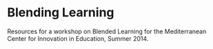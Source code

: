 Blending Learning
=================

Resources for a workshop on Blended Learning for the Mediterranean Center for Innovation in Education, Summer 2014.

